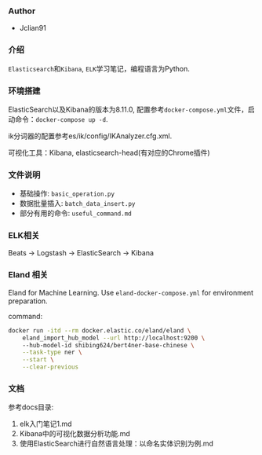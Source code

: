 ### Author

- Jclian91

### 介绍

`Elasticsearch`和`Kibana`, `ELK`学习笔记，编程语言为Python.

### 环境搭建

ElasticSearch以及Kibana的版本为8.11.0, 配置参考`docker-compose.yml`文件，启动命令：`docker-compose up -d`.

ik分词器的配置参考es/ik/config/IKAnalyzer.cfg.xml.

可视化工具：Kibana, elasticsearch-head(有对应的Chrome插件)

### 文件说明

- 基础操作: `basic_operation.py`
- 数据批量插入: `batch_data_insert.py`
- 部分有用的命令: `useful_command.md`

### ELK相关

Beats -> Logstash -> ElasticSearch -> Kibana

### Eland 相关

Eland for Machine Learning. Use `eland-docker-compose.yml` for environment preparation.

command:

```bash
docker run -itd --rm docker.elastic.co/eland/eland \
	eland_import_hub_model --url http://localhost:9200 \ 
	--hub-model-id shibing624/bert4ner-base-chinese \
	--task-type ner \
	--start \
	--clear-previous
```

### 文档

参考docs目录:

1. elk入门笔记1.md
2. Kibana中的可视化数据分析功能.md
3. 使用ElasticSearch进行自然语言处理：以命名实体识别为例.md
